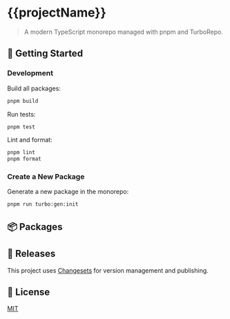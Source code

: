 # {{projectName}}

> A modern TypeScript monorepo managed with pnpm and TurboRepo.

## 🚀 Getting Started

### Development

Build all packages:

```sh
pnpm build
```

Run tests:

```sh
pnpm test
```

Lint and format:

```sh
pnpm lint
pnpm format
```

### Create a New Package

Generate a new package in the monorepo:

```sh
pnpm run turbo:gen:init
```

## 📦 Packages

<!-- List your packages here -->

## 🚢 Releases

This project uses [Changesets](https://github.com/changesets/changesets) for version management and publishing.

## 📄 License

[MIT](LICENSE)
